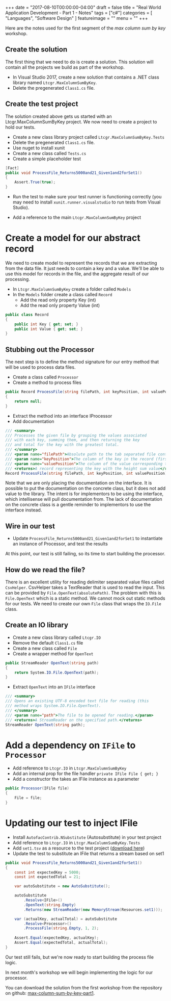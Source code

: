 +++
date = "2017-08-10T00:00:00-04:00"
draft = false 
title = "Real World Application Development - Part 1 - Notes"
tags = ["c#"]
categories = [ "Languages", "Software Design" ]
featureimage = ""
menu = ""
+++

Here are the notes used for the first segment of the _max column sum by key_ workshop.

<!--more-->

## Create the solution

The first thing that we need to do is create a solution. This solution will contain all the projects we build as part of the workshop.

* In Visual Studio 2017, create a new solution that contains a .NET class library named `Ltcgr.MaxColumnSumByKey`.
* Delete the pregenerated `Class1.cs` file.

## Create the test project

The solution created above gets us started with an Ltcgr.MaxColumnSumByKey project. We now need to create a project to hold our tests.

* Create a new class library project called `Ltcgr.MaxColumnSumByKey.Tests`
* Delete the pregenerated `Class1.cs` file.
* Use nuget to install xunit
* Create a new class called `Tests.cs`
* Create a simple placeholder test

```cs
[Fact]
public void ProcessFile_Returns5000and21_Given1and2forSet1()
{
    Assert.True(true);
}
```

* Run the test to make sure your test runner is functioning correctly (you may need to install `xunit.runner.visualstudio` to run tests from Visual Studio).

* Add a reference to the main `Ltcgr.MaxColumnSumByKey` project

# Create a model for our abstract record

We need to create model to represent the records that we are extracting from the data file. It just needs to contain a key and a value. We'll be able to use this model for records in the file, and the aggregate result of our processing.

* In `Ltcgr.MaxColumnSumByKey` create a folder called `Models`
* In the `Models` folder create a class called `Record`
    * Add the read only property Key (int)
    * Add the read only property Value (int)

```cs
public class Record
{
    public int Key { get; set; }
    public int Value { get; set; }
}
```

## Stubbing out the Processor

The next step is to define the method signature for our entry method that will be used to process data files. 

* Create a class called `Processor`
* Create a method to process files 

```cs
public Record ProcessFile(string filePath, int keyPosition, int valuePosition)
{
    return null;
}
```

* Extract the method into an interface IProcessor
* Add documentation

```cs
/// <summary>
/// Processes the given file by grouping the values associated
/// with each key, summing them, and then returning the key
/// and total for the key with the greatest total.
/// </summary>
/// <param name="filePath">Absolute path to the tab separated file containing the records</param>
/// <param name="keyPosition">The column of the key in the record (first pos is 0)</param>
/// <param name="valuePosition">The column of the value corresponding to the key in the record (first pos is 0)</param>
/// <returns>A record representing the key with the height sum value</returns>
Record ProcessFile(string filePath, int keyPosition, int valuePosition);
```

Note that we are only placing the documentation on the interface. It is possible to put the documentation on the concrete class, but it does not add value to the library. The intent is for implementors to be using the interface, which intellisense will pull documentation from. The lack of documentation on the concrete class is a gentle reminder to implementors to use the interface instead.

## Wire in our test

* Update `ProcessFile_Returns5000and21_Given1and2forSet1` to instantiate an instance of Processor, and test the results

At this point, our test is still failing, so its time to start building the processor.

## How do we read the file?

There is an excellent utility for reading delimiter separated value files called `CsvHelper`. CsvHelper takes a TextReader that is used to read the input. This can be provided by `File.OpenText(absolutePath)`. The problem with this is `File.OpenText` which is a static method. We cannot mock out static methods for our tests. We need to create our own `File` class that wraps the `IO.File` class.

## Create an IO library

* Create a new class library called `Ltcgr.IO`
* Remove the default `Class1.cs` file
* Create a new class called `File`
* Create a wrapper method for `OpenText`

```cs
public StreamReader OpenText(string path)
{
    return System.IO.File.OpenText(path);
}
```

* Extract `OpenText` into an `IFile` interface

```cs
/// <summary>
/// Opens an existing UTF-8 encoded text file for reading (this
/// method wraps System.IO.File.OpenText).
/// </summary>
/// <param name="path">The file to be opened for reading.</param>
/// <returns>A StreamReader on the specified path.</returns>
StreamReader OpenText(string path);
```

# Add a dependency on `IFile` to `Processor`

* Add reference to `Ltcgr.IO` in `Ltcgr.MaxColumnSumByKey` 
* Add an internal prop for the file handler `private IFile File { get; }`
* Add a constructor the takes an IFile instance as a parameter

```cs
public Processor(IFile file)
{
    File = file;
}
```

# Updating our test to inject IFile

* Install `AutofacContrib.NSubstitute` (Autosubstitute) in your test project
* Add reference to `Ltcgr.IO` in `Ltcgr.MaxColumnSumByKey.Tests` 
* Add `set1.tsv` as a resource to the test project ([download here](https://github.com/LearnToCodeGrandRapids/max-column-sum-by-key-part1/blob/master/data/set1.tsv))
* Update the test to substitute an IFile that returns a stream based on set1

```cs
public void ProcessFile_Returns5000and21_Given1and2forSet1()
{
    const int expectedKey = 5000;
    const int expectedTotal = 21;

    var autoSubstitute = new AutoSubstitute();

    autoSubstitute
        .Resolve<IFile>()
        .OpenText(string.Empty)
        .Returns(new StreamReader(new MemoryStream(Resources.set1)));

    var (actualKey, actualTotal) = autoSubstitute
        .Resolve<Processor>()
        .ProcessFile(string.Empty, 1, 2);
    
    Assert.Equal(expectedKey, actualKey);
    Assert.Equal(expectedTotal, actualTotal);
}
```

Our test still fails, but we're now ready to start building the process file logic.

In next month's workshop we will begin implementing the logic for our processor.

You can download the solution from the first workshop from the repository on github: [max-column-sum-by-key-part1](https://github.com/LearnToCodeGrandRapids/max-column-sum-by-key-part1).
